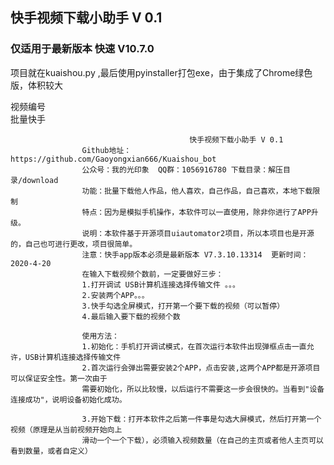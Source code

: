 ## 快手视频下载小助手 V 0.1 
### 仅适用于最新版本 快速 V10.7.0
项目就在kuaishou.py ,最后使用pyinstaller打包exe，由于集成了Chrome绿色版，体积较大      

视频编号  
批量快手  

                                            快手视频下载小助手 V 0.1
                    Github地址：https://github.com/Gaoyongxian666/Kuaishou_bot
                    公众号：我的光印象  QQ群：1056916780 下载目录：解压目录/download
                    功能：批量下载他人作品，他人喜欢，自己作品，自己喜欢，本地下载限制
                    特点：因为是模拟手机操作，本软件可以一直使用，除非你进行了APP升级。
                    说明：本软件基于开源项目uiautomator2项目，所以本项目也是开源的，自己也可进行更改，项目很简单。
                    注意：快手app版本必须是最新版本 V7.3.10.13314  更新时间：2020-4-20
                    在输入下载视频个数前，一定要做好三步：  
                    1.打开调试 USB计算机连接选择传输文件 。。。  
                    2.安装两个APP。。。  
                    3.快手勾选全屏模式，打开第一个要下载的视频（可以暂停）  
                    4.最后输入要下载的视频个数  

                    使用方法：
                    1.初始化：手机打开调试模式，在首次运行本软件出现弹框点击一直允许，USB计算机连接选择传输文件
                    2.首次运行会弹出需要安装2个APP，点击安装,这两个APP都是开源项目可以保证安全性。第一次由于
                    需要初始化，所以比较慢，以后运行不需要这一步会很快的。当看到"设备连接成功"，说明设备初始化成功。

                    3.开始下载：打开本软件之后第一件事是勾选大屏模式，然后打开第一个视频（原理是从当前视频开始向上
                    滑动一个一个下载），必须输入视频数量（在自己的主页或者他人主页可以看到数量，或者自定义）
